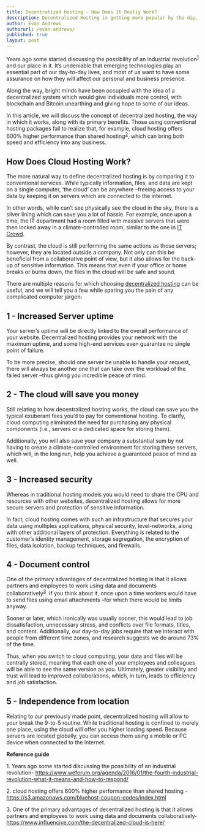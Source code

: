 ```yaml
---
title: Decentralized Hosting - How Does It Really Work?
description: Decentralized Hosting is getting more popular by the day, but is it really that good, and is it simple enough to use for everyone? Let's find out..
author: Evan Andrews
authorurl: /evan-andrews/
published: true
layout: post
---
```


<p>Years ago some started discussing the possibility of an industrial revolution<sup><a href="#ref1">1</a></sup> and our place in it. It&rsquo;s undeniable that emerging technologies play an essential part of our day-to-day lives, and most of us want to have some assurance on how they will affect our personal and business presence.</p>
<p>Along the way, bright minds have been occupied with the idea of a decentralized system which would give individuals more control, with blockchain and Bitcoin unearthing and giving hope to some of our ideas.</p>
<p>In this article, we will discuss the concept of decentralized hosting, the way in which it works, along with its primary benefits. Those using conventional hosting packages fail to realize that, for example, cloud hosting offers 600% higher performance than shared hosting<sup><a href="#ref2">2</a></sup>, which can bring both speed and efficiency into any business.</p>
<h2>How Does Cloud Hosting Work?</h2>
<p>The more natural way to define decentralized hosting is by comparing it to conventional services. While typically information, files, and data are kept on a single computer, &lsquo;the cloud&rsquo; can be anywhere &ndash;freeing access to your data by keeping it on servers which are connected to the internet.</p>
<p>In other words, while can&rsquo;t see physically see the cloud in the sky, there is a silver lining which can save you a lot of hassle. For example, once upon a time, the IT department had a room filled with massive servers that were then locked away in a climate-controlled room, similar to the one in <a href="http://www.imdb.com/title/tt0487831/">IT Crowd</a>.</p>
<p>By contrast, the cloud is still performing the same actions as those servers; however, they are located outside a company. Not only can this be beneficial from a collaborative point of view, but it also allows for the back-up of sensitive information. This means that even if your office or home breaks or burns down, the files in the cloud will be safe and sound.</p>
<p>There are multiple reasons for which choosing <a href="https://coinidol.com/first-decentralized-web-hosting-ecosystem-powered-by-cryptocurrencies/">decentralized hosting</a> can be useful, and we will tell you a few while sparing you the pain of any complicated computer jargon:</p>
<h2>1 - Increased Server uptime</h2>
<p>Your server&rsquo;s uptime will be directly linked to the overall performance of your website. Decentralized hosting provides your network with the maximum uptime, and some high-end services even guarantee no single point of failure.</p>
<p>To be more precise, should one server be unable to handle your request, there will always be another one that can take over the workload of the failed server &ndash;thus giving you incredible peace of mind.</p>
<h2>2 - The cloud will save you money</h2>
<p>Still relating to how decentralized hosting works, the cloud can save you the typical exuberant fees you&rsquo;d to pay for conventional hosting. To clarify, cloud computing eliminated the need for purchasing any physical components (i.e., servers or a dedicated space for storing them).</p>
<p>Additionally, you will also save your company a substantial sum by not having to create a climate-controlled environment for storing these servers, which will, in the long run, help you achieve a guaranteed peace of mind as well.</p>
<h2>3 - Increased security</h2>
<p>Whereas in traditional hosting models you would need to share the CPU and resources with other websites, decentralized hosting allows for more secure servers and protection of sensitive information.</p>
<p>In fact, cloud hosting comes with such an infrastructure that secures your data using multiples applications, physical security, level-networks, along with other additional layers of protection. Everything is related to the customer&rsquo;s identity management, storage segregation, the encryption of files, data isolation, backup techniques, and firewalls.</p>
<h2>4 - Document control</h2>
<p>One of the primary advantages of decentralized hosting is that it allows partners and employees to work using data and documents collaboratively<sup><a href="#ref3">3</a></sup>. If you think about it, once upon a time workers would have to send files using email attachments &ndash;for which there would be limits anyway.</p>
<p>Sooner or later, which ironically was usually sooner, this would lead to job dissatisfaction, unnecessary stress, and conflicts over file formats, titles, and content. Additionally, our day-to-day jobs require that we interact with people from different time zones, and research suggests we do around 73% of the time.</p>
<p>Thus, when you switch to cloud computing, your data and files will be centrally stored, meaning that each one of your employees and colleagues will be able to see the same version as you. Ultimately, greater visibility and trust will lead to improved collaborations, which, in turn, leads to efficiency and job satisfaction.</p>
<h2>5 - Independence from location</h2>
<p>Relating to our previously made point, decentralized hosting will allow to your break the 9-to-5 routine. While traditional hosting is confined to merely one place, using the cloud will offer you higher loading speed. Because servers are located globally, you can access them using a mobile or PC device when connected to the internet.</p>
<p><strong>Reference guide</strong></p>
<p id="ref1">1. Years ago some started discussing the possibility of an industrial revolution- <a href="https://www.weforum.org/agenda/2016/01/the-fourth-industrial-revolution-what-it-means-and-how-to-respond/">https://www.weforum.org/agenda/2016/01/the-fourth-industrial-revolution-what-it-means-and-how-to-respond/</a></p>
<p id="ref2">2. cloud hosting offers 600% higher performance than shared hosting - <a href="https://s3.amazonaws.com/bluehost-coupon-codes/index.html">https://s3.amazonaws.com/bluehost-coupon-codes/index.html</a></p>
<p id="ref3">3. One of the primary advantages of decentralized hosting is that it allows partners and employees to work using data and documents collaboratively- <a href="https://www.influencive.com/the-decentralized-cloud-is-here/">https://www.influencive.com/the-decentralized-cloud-is-here/</a></p>